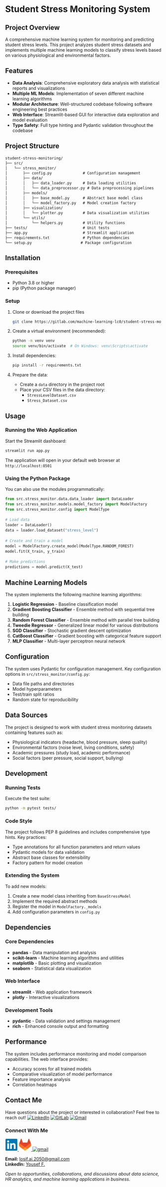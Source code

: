 # Student Stress Monitoring System

## Project Overview

A comprehensive machine learning system for monitoring and predicting student stress levels. This project analyzes student stress datasets and implements multiple machine learning models to classify stress levels based on various physiological and environmental factors.

## Features

- **Data Analysis**: Comprehensive exploratory data analysis with statistical reports and visualizations
- **Multiple ML Models**: Implementation of seven different machine learning algorithms
- **Modular Architecture**: Well-structured codebase following software engineering best practices
- **Web Interface**: Streamlit-based GUI for interactive data exploration and model evaluation
- **Type Safety**: Full type hinting and Pydantic validation throughout the codebase

## Project Structure

```
student-stress-monitoring/
├── src/
│   └── stress_monitor/
│       ├── config.py              # Configuration management
│       ├── data/
│       │   ├── data_loader.py     # Data loading utilities
│       │   └── data_preprocessor.py # Data preprocessing pipelines
│       ├── models/
│       │   ├── base_model.py      # Abstract base model class
│       │   └── model_factory.py   # Model creation factory
│       ├── visualization/
│       │   └── plotter.py         # Data visualization utilities
│       └── utils/
│           └── helpers.py         # Utility functions
├── tests/                         # Unit tests
├── app.py                         # Streamlit application
├── requirements.txt               # Python dependencies
└── setup.py                      # Package configuration
```

## Installation

### Prerequisites

- Python 3.8 or higher
- pip (Python package manager)

### Setup

1. Clone or download the project files
   ```bash
   git clone https://gitlab.com/machine-learning-lc0/student-stress-monitoring
   ```
2. Create a virtual environment (recommended):
   ```bash
   python -m venv venv
   source venv/bin/activate  # On Windows: venv\Scripts\activate
   ```

3. Install dependencies:
   ```bash
   pip install -r requirements.txt
   ```

4. Prepare the data:
   - Create a `data` directory in the project root
   - Place your CSV files in the data directory:
     - `StressLevelDataset.csv`
     - `Stress_Dataset.csv`

## Usage

### Running the Web Application

Start the Streamlit dashboard:
```bash
streamlit run app.py
```

The application will open in your default web browser at `http://localhost:8501`

### Using the Python Package

You can also use the modules programmatically:

```python
from src.stress_monitor.data.data_loader import DataLoader
from src.stress_monitor.models.model_factory import ModelFactory
from src.stress_monitor.config import ModelType

# Load data
loader = DataLoader()
data = loader.load_dataset("stress_level")

# Create and train a model
model = ModelFactory.create_model(ModelType.RANDOM_FOREST)
model.fit(X_train, y_train)

# Make predictions
predictions = model.predict(X_test)
```

## Machine Learning Models

The system implements the following machine learning algorithms:

1. **Logistic Regression** - Baseline classification model
2. **Gradient Boosting Classifier** - Ensemble method with sequential tree building
3. **Random Forest Classifier** - Ensemble method with parallel tree building
4. **Tweedie Regressor** - Generalized linear model for various distributions
5. **SGD Classifier** - Stochastic gradient descent optimization
6. **CatBoost Classifier** - Gradient boosting with categorical feature support
7. **MLP Classifier** - Multi-layer perceptron neural network

## Configuration

The system uses Pydantic for configuration management. Key configuration options in `src/stress_monitor/config.py`:

- Data file paths and directories
- Model hyperparameters
- Test/train split ratios
- Random state for reproducibility

## Data Sources

The project is designed to work with student stress monitoring datasets containing features such as:

- Physiological indicators (headache, blood pressure, sleep quality)
- Environmental factors (noise level, living conditions, safety)
- Academic pressures (study load, academic performance)
- Social factors (peer pressure, social support, bullying)

## Development

### Running Tests

Execute the test suite:
```bash
python -m pytest tests/
```

### Code Style

The project follows PEP 8 guidelines and includes comprehensive type hints. Key practices:

- Type annotations for all function parameters and return values
- Pydantic models for data validation
- Abstract base classes for extensibility
- Factory pattern for model creation

### Extending the System

To add new models:

1. Create a new model class inheriting from `BaseStressModel`
2. Implement the required abstract methods
3. Register the model in `ModelFactory._models`
4. Add configuration parameters in `config.py`

## Dependencies

### Core Dependencies

- **pandas** - Data manipulation and analysis
- **scikit-learn** - Machine learning algorithms and utilities
- **matplotlib** - Basic plotting and visualization
- **seaborn** - Statistical data visualization

### Web Interface

- **streamlit** - Web application framework
- **plotly** - Interactive visualizations

### Development Tools

- **pydantic** - Data validation and settings management
- **rich** - Enhanced console output and formatting

## Performance

The system includes performance monitoring and model comparison capabilities. The web interface provides:

- Accuracy scores for all trained models
- Comparative visualization of model performance
- Feature importance analysis
- Correlation heatmaps

##  Contact Me
Have questions about the project or interested in collaboration? Feel free to reach out!
[![LinkedIn](https://img.shields.io/badge/LinkedIn-%230077B5.svg?style=for-the-badge&logo=linkedin&logoColor=white)](https://www.linkedin.com/in/your-profile/)
[![GitLab](https://img.shields.io/badge/GitLab-%23181717.svg?style=for-the-badge&logo=gitlab&logoColor=white)](https://gitlab.com/skillIssueCM)
[![Gmail](https://img.shields.io/badge/Gmail-D14836?style=for-the-badge&logo=gmail&logoColor=white)](mailto:losif.ai.2050@gmail.com)
### Connect With Me

<p align="left">
  <a href="https://www.linkedin.com/in/yousef-fawzi/" target="_blank">
    <img src="https://raw.githubusercontent.com/devicons/devicon/master/icons/linkedin/linkedin-original.svg" alt="linkedin" width="40" height="40"/>
  </a>
    <a href="https://gitlab.com/skillIssueCM" target="_blank">
    <img src="https://raw.githubusercontent.com/devicons/devicon/master/icons/gitlab/gitlab-original.svg" alt="gitlab" width="40" height="40"/>
  </a>
  <a href="mailto:losif.ai.2050@gmail.com" target="_blank">
    <img src="https://imgs.search.brave.com/YjZyc-VnhgEy7ANjFgVM-SlrvLHkQ7FeRZU7_OtLHo8/rs:fit:500:0:1:0/g:ce/aHR0cHM6Ly93d3cu/c3ZncmVwby5jb20v/c2hvdy80NTIyMTMv/Z21haWwuc3Zn" alt="gmail" width="40" height="40"/>
  </a>
</p>

**Email:** [losif.ai.2050@gmail.com](mailto:losif.ai.2050@gmail.com)  
**LinkedIn:** [Yousef F.](https://www.linkedin.com/in/yousef-fawzi/)

*Open to opportunities, collaborations, and discussions about data science, HR analytics, and machine learning applications in business.*